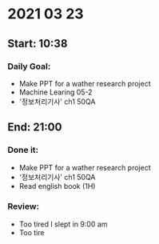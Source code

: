 # 2021 03 23
Start: 10:38
--
### Daily Goal:
- Make PPT for a wather research project
- Machine Learing 05-2
- '정보처리기사' ch1 50QA

End: 21:00
--
### Done it:
- Make PPT for a wather research project
- '정보처리기사' ch1 50QA
- Read english book (1H)

### Review:
- Too tired I slept in 9:00 am
- Too tire
